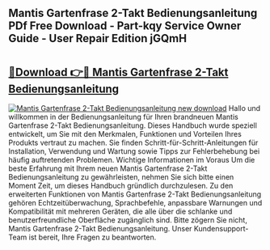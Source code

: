 ## Mantis Gartenfrase 2-Takt Bedienungsanleitung PDf Free Download - Part-kqy Service Owner Guide - User Repair Edition jGQmH

# <h2><a href="http://df1h03j.blite.top/?on=Mantis+Gartenfrase+2-Takt+Bedienungsanleitung">🔗Download 👉🔴 Mantis Gartenfrase 2-Takt Bedienungsanleitung</a></h2>

[![Mantis Gartenfrase 2-Takt Bedienungsanleitung new download](https://i.imgur.com/lujVjoI.png)](http://df1h03j.blite.top/?on=Mantis+Gartenfrase+2-Takt+Bedienungsanleitung)
Hallo und willkommen in der Bedienungsanleitung für Ihren brandneuen Mantis Gartenfrase 2-Takt Bedienungsanleitung. Dieses Handbuch wurde speziell entwickelt, um Sie mit den Merkmalen, Funktionen und Vorteilen Ihres Produkts vertraut zu machen. Sie finden Schritt-für-Schritt-Anleitungen für Installation, Verwendung und Wartung sowie Tipps zur Fehlerbehebung bei häufig auftretenden Problemen. Wichtige Informationen im Voraus Um die beste Erfahrung mit Ihrem neuen Mantis Gartenfrase 2-Takt Bedienungsanleitung zu gewährleisten, nehmen Sie sich bitte einen Moment Zeit, um dieses Handbuch gründlich durchzulesen. Zu den erweiterten Funktionen von Mantis Gartenfrase 2-Takt Bedienungsanleitung gehören Echtzeitüberwachung, Sprachbefehle, anpassbare Warnungen und Kompatibilität mit mehreren Geräten, die alle über die schlanke und benutzerfreundliche Oberfläche zugänglich sind. Bitte zögern Sie nicht, Mantis Gartenfrase 2-Takt Bedienungsanleitung. Unser Kundensupport-Team ist bereit, Ihre Fragen zu beantworten.
